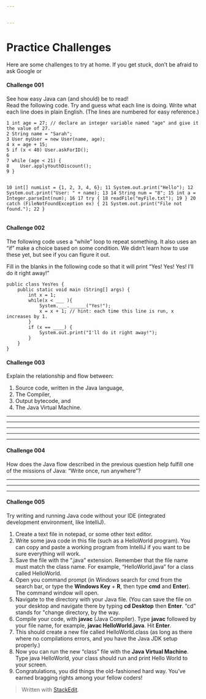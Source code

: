 ```yaml
---


---
```


<h1 id="practice-challenges">Practice Challenges</h1>
<p>Here are some challenges to try at home. If you get stuck, don’t be afraid to ask Google or</p>
<h4 id="challenge-001">Challenge 001</h4>
<p>See how easy Java can (and should) be to read!<br>
Read the following code. Try and guess what each line is doing. Write what each line does in plain English. (The lines are numbered for easy reference.)</p>
<pre><code>1 int age = 27; // declare an integer variable named "age" and give it the value of 27.
2 String name = "Sarah";
3 User myUser = new User(name, age);
4 x = age + 15;
5 if (x &lt; 40) User.askForID();
6
7 while (age &lt; 21) {
8 	 User.applyYouthDiscount();
9 }

10 int[] numList = {1, 2, 3, 4, 6};
11 System.out.print("Hello");
12 System.out.print("User: " + name);
13
14 String num = "8";
15 int a = Integer.parseInt(num);
16
17 try {
18 	 readFile("myFile.txt");
19 }
20 catch (FileNotFoundException ex) {
21 	 System.out.print("File not found.");
22 }
</code></pre>
<h4 id="challenge-002">Challenge 002</h4>
<p>The following code uses a “while” loop to repeat something. It also uses an “if” make a choice based on some condition. We didn’t learn how to use these yet, but see if you can figure it out.</p>
<p>Fill in the blanks in the following code so that it will print “Yes! Yes! Yes! I’ll do it right away!”</p>
<pre><code>public class YesYes {
	public static void main (String[] args) {
    	int x = 1;
    	while(x &lt; ___ ){
			System.___.______("Yes!");
			x = x + 1; // hint: each time this line is run, x increases by 1.
		}
		if (x == ____) {
			System.out.print("I'll do it right away!");
		}
    }
}
</code></pre>
<h4 id="challenge-003">Challenge 003</h4>
<p>Explain the relationship and flow between:</p>
<ol>
<li>Source code, written in the Java language,</li>
<li>The Compiler,</li>
<li>Output bytecode, and</li>
<li>The Java Virtual Machine.</li>
</ol>
<hr>
<hr>
<hr>
<hr>
<hr>
<h4 id="challenge-004">Challenge 004</h4>
<p>How does the Java flow described in the previous question help fulfill one of the missions of Java: “Write once, run anywhere”?</p>
<hr>
<hr>
<hr>
<h4 id="challenge-005">Challenge 005</h4>
<p>Try writing and running Java code without your IDE (integrated development environment, like IntelliJ).</p>
<ol>
<li>Create a text file in notepad, or some other text editor.</li>
<li>Write some java code in this file (such as a HelloWorld program). You can copy and paste a working program from IntelliJ if you want to be sure everything will work.</li>
<li>Save the file with the “.java” extension. Remember that the file name must match the class name. For example, “HelloWorld.java” for a class called HelloWorld.</li>
<li>Open you command prompt (in Windows search for cmd from the search bar, or type the <strong>Windows Key</strong> + <strong>R</strong>, then type <strong>cmd</strong> and <strong>Enter</strong>). The command window will open.</li>
<li>Navigate to the directory with your Java file. (You can save the file on your desktop and navigate there by typing <strong>cd Desktop</strong> then <strong>Enter</strong>. “cd” stands for "change directory, by the way.</li>
<li>Compile your code, with <strong>javac</strong> (Java Compiler). Type <strong>javac</strong> followed by your file name, for example, <strong>javac HelloWorld.java</strong>. Hit <strong>Enter</strong>.</li>
<li>This should create a new file called HelloWorld.class (as long as there where no compilations errors, and you have the Java JDK setup properly.)</li>
<li>Now you can run the new “class” file with the <strong>Java Virtual Machine</strong>. Type java HelloWorld, your class should run and print Hello World to your screen.</li>
<li>Congratulations, you did things the old-fashioned hard way. You’ve earned bragging rights among your fellow coders!</li>
</ol>
<blockquote>
<p>Written with <a href="https://stackedit.io/">StackEdit</a>.</p>
</blockquote>

